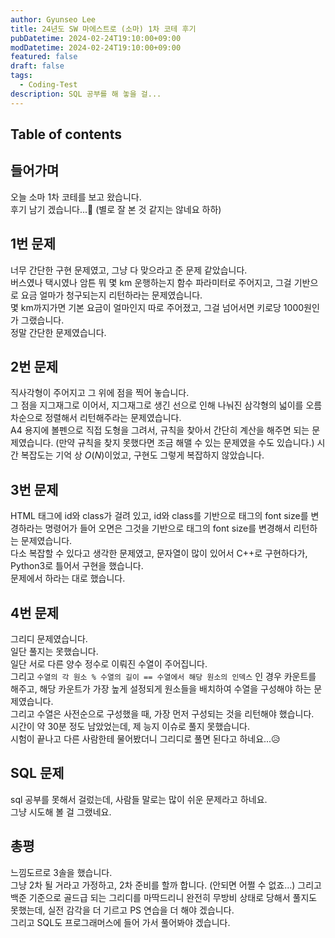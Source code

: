 ```yaml
---
author: Gyunseo Lee
title: 24년도 SW 마에스트로 (소마) 1차 코테 후기
pubDatetime: 2024-02-24T19:10:00+09:00
modDatetime: 2024-02-24T19:10:00+09:00
featured: false
draft: false
tags:
  - Coding-Test
description: SQL 공부를 해 놓을 걸...
---
```


## Table of contents

## 들어가며

오늘 소마 1차 코테를 보고 왔습니다.  
후기 남기 겠습니다...🥲 (별로 잘 본 것 같지는 않네요 하하)

## 1번 문제

너무 간단한 구현 문제였고, 그냥 다 맞으라고 준 문제 같았습니다.  
버스였나 택시였나 암튼 뭐 몇 km 운행하는지 함수 파라미터로 주어지고, 그걸 기반으로 요금 얼마가 청구되는지 리턴하라는 문제였습니다.  
몇 km까지가면 기본 요금이 얼마인지 따로 주어졌고, 그걸 넘어서면 키로당 1000원인가 그랬습니다.  
정말 간단한 문제였습니다.

## 2번 문제

직사각형이 주어지고 그 위에 점을 찍어 놓습니다.  
그 점을 지그재그로 이어서, 지그재그로 생긴 선으로 인해 나눠진 삼각형의 넓이를 오름차순으로 정렬해서 리턴해주라는 문제였습니다.  
A4 용지에 볼펜으로 직접 도형을 그려서, 규칙을 찾아서 간단히 계산을 해주면 되는 문제였습니다. (만약 규칙을 찾지 못했다면 조금 해맬 수 있는 문제였을 수도 있습니다.)
시간 복잡도는 기억 상 $O(N)$이었고, 구현도 그렇게 복잡하지 않았습니다.

## 3번 문제

HTML 태그에 id와 class가 걸려 있고, id와 class를 기반으로 태그의 font size를 변경하라는 명령어가 들어 오면은 그것을 기반으로 태그의 font size를 변경해서 리턴하는 문제였습니다.  
다소 복잡할 수 있다고 생각한 문제였고, 문자열이 많이 있어서 C++로 구현하다가, Python3로 틀어서 구현을 했습니다.  
문제에서 하라는 대로 했습니다.

## 4번 문제

그리디 문제였습니다.  
일단 풀지는 못했습니다.  
일단 서로 다른 양수 정수로 이뤄진 수열이 주어집니다.  
그리고 `수열의 각 원소 % 수열의 길이 == 수열에서 해당 원소의 인덱스` 인 경우 카운트를 해주고, 해당 카운트가 가장 높게 설정되게 원소들을 배치하여 수열을 구성해야 하는 문제였습니다.  
그리고 수열은 사전순으로 구성했을 때, 가장 먼저 구성되는 것을 리턴해야 했습니다.  
시간이 약 30분 정도 남았었는데, 제 능지 이슈로 풀지 못했습니다.  
시험이 끝나고 다른 사람한테 물어봤더니 그리디로 풀면 된다고 하네요...😥

## SQL 문제

sql 공부를 못해서 걸렀는데, 사람들 말로는 많이 쉬운 문제라고 하네요.  
그냥 시도해 볼 걸 그랬네요.

## 총평

느낌도르로 3솔을 했습니다.  
그냥 2차 될 거라고 가정하고, 2차 준비를 할까 합니다. (안되면 어쩔 수 없죠...)
그리고 백준 기준으로 골드급 되는 그리디를 마딱드리니 완전히 무방비 상태로 당해서 풀지도 못했는데, 실전 감각을 더 기르고 PS 연습을 더 해야 겠습니다.  
그리고 SQL도 프로그래머스에 들어 가서 풀어봐야 겠습니다.
